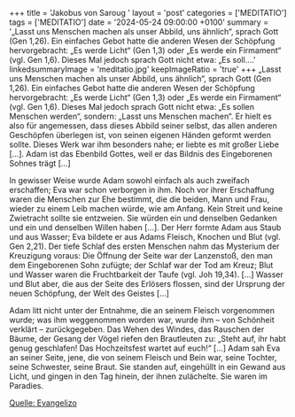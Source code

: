 +++
title = 'Jakobus von Saroug  '
layout = 'post'
categories = ['MEDITATIO']
tags = ['MEDITATIO']
date = '2024-05-24 09:00:00 +0100'
summary = '„Lasst uns Menschen machen als unser Abbild, uns ähnlich“, sprach Gott (Gen 1,26). Ein einfaches Gebot hatte die anderen Wesen der Schöpfung hervorgebracht: „Es werde Licht“ (Gen 1,3) oder „Es werde ein Firmament“ (vgl. Gen 1,6). Dieses Mal jedoch sprach Gott nicht etwa: „Es soll....'
linkedsummaryImage = 'meditatio.jpg'
keepImageRatio = 'true'
+++
„Lasst uns Menschen machen als unser Abbild, uns ähnlich“, sprach Gott (Gen 1,26). Ein einfaches Gebot hatte die anderen Wesen der Schöpfung hervorgebracht: „Es werde Licht“ (Gen 1,3) oder „Es werde ein Firmament“ (vgl. Gen 1,6). Dieses Mal jedoch sprach Gott nicht etwa: „Es sollen Menschen werden“, sondern: „Lasst uns Menschen machen“.<!--more--> Er hielt es also für angemessen, dass dieses Abbild seiner selbst, das allen anderen Geschöpfen überlegen ist, von seinen eigenen Händen geformt werden sollte. Dieses Werk war ihm besonders nahe; er liebte es mit großer Liebe […]. Adam ist das Ebenbild Gottes, weil er das Bildnis des Eingeborenen Sohnes trägt […]

In gewisser Weise wurde Adam sowohl einfach als auch zweifach erschaffen; Eva war schon verborgen in ihm. Noch vor ihrer Erschaffung waren die Menschen zur Ehe bestimmt, die die beiden, Mann und Frau, wieder zu einem Leib machen würde, wie am Anfang. Kein Streit und keine Zwietracht sollte sie entzweien. Sie würden ein und denselben Gedanken und ein und denselben Willen haben […]. Der Herr formte Adam aus Staub und aus Wasser; Eva bildete er aus Adams Fleisch, Knochen und Blut (vgl. Gen 2,21). Der tiefe Schlaf des ersten Menschen nahm das Mysterium der Kreuzigung voraus: Die Öffnung der Seite war der Lanzenstoß, den man dem Eingeborenen Sohn zufügte; der Schlaf war der Tod am Kreuz; Blut und Wasser waren die Fruchtbarkeit der Taufe (vgl. Joh 19,34). […] Wasser und Blut aber, die aus der Seite des Erlösers flossen, sind der Ursprung der neuen Schöpfung, der Welt des Geistes […]

Adam litt nicht unter der Entnahme, die an seinem Fleisch vorgenommen wurde; was ihm weggenommen worden war, wurde ihm – von Schönheit verklärt – zurückgegeben. Das Wehen des Windes, das Rauschen der Bäume, der Gesang der Vögel riefen den Brautleuten zu: „Steht auf, ihr habt genug geschlafen! Das Hochzeitsfest wartet auf euch!“ […] Adam sah Eva an seiner Seite, jene, die von seinem Fleisch und Bein war, seine Tochter, seine Schwester, seine Braut. Sie standen auf, eingehüllt in ein Gewand aus Licht, und gingen in den Tag hinein, der ihnen zulächelte. Sie waren im Paradies.




[Quelle: Evangelizo](https://evangeliumtagfuertag.org/DE/gospel)
